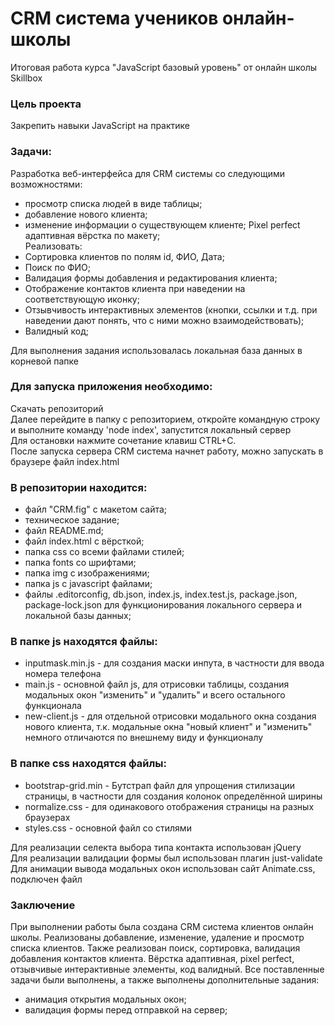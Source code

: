 # CRM система учеников онлайн-школы 
Итоговая работа курса "JavaScript базовый уровень" от онлайн школы Skillbox

### Цель проекта
Закрепить навыки JavaScript на практике

### Задачи: 
Разработка веб-интерфейса для CRM системы со следующими возможностями: 
- просмотр списка людей в виде таблицы;
- добавление нового клиента;
- изменение информации о существующем клиенте;
Pixel perfect адаптивная вёрстка по макету; <br>
Реализовать:
- Сортировка клиентов по полям id, ФИО, Дата;
- Поиск по ФИО;
- Валидация формы добавления и редактирования клиента;
- Отображение контактов клиента при наведении на соответствующую иконку;
- Отзывчивость интерактивных элементов (кнопки, ссылки и т.д. при наведении дают понять, что с ними можно взаимодействовать);
- Валидный код;

Для выполнения задания использовалась локальная база данных в корневой папке  <br>
### Для запуска приложения необходимо:
Cкачать репозиторий  <br>
Далее перейдите в папку с репозиторием, откройте командную строку и выполните команду 'node index', запустится локальный сервер   <br>
Для остановки нажмите сочетание клавиш CTRL+C.  <br>
После запуска сервера CRM система начнет работу, можно запускать в браузере файл index.html  <br>

### В репозитории находится:
- файл "CRM.fig" с макетом сайта;
- техническое задание;
- файл README.md;
- файл index.html с вёрсткой;
- папка css со всеми файлами стилей;
- папка fonts со шрифтами;
- папка img с изображениями;
- папка js с javascript файлами;
- файлы .editorconfig, db.json, index.js, index.test.js, package.json, package-lock.json для функционирования локального сервера и локальной базы данных;

### В папке js находятся файлы:
- inputmask.min.js - для создания маски инпута, в частности для ввода номера телефона
- main.js - основной файл js, для отрисовки таблицы, создания модальных окон "изменить" и "удалить" и всего остального функционала
- new-client.js - для отдельной отрисовки модального окна создания нового клиента, т.к. модальные окна "новый клиент" и "изменить" немного отличаются по внешнему виду и функционалу

### В папке css находятся файлы:
- bootstrap-grid.min - Бутстрап файл для упрощения стилизации страницы, в частности для создания колонок определённой ширины
- normalize.css - для одинакового отображения страницы на разных браузерах
- styles.css - основной файл со стилями

Для реализации селекта выбора типа контакта использован jQuery  <br>
Для реализации валидации формы был использован плагин just-validate  <br>
Для анимации вывода модальных окон использован сайт Animate.css, подключен файл  <link rel="stylesheet" href="https://cdnjs.cloudflare.com/ajax/libs/animate.css/4.1.1/animate.min.css"/>  <br>

### Заключение
При выполнении работы была создана CRM система клиентов онлайн школы. Реализованы добавление, изменение, удаление и просмотр списка  клиентов. Также реализован поиск, сортировка, валидация добавления контактов клиента. Вёрстка адаптивная, pixel perfect, отзывчивые интерактивные элементы, код валидный. Все поставленные задачи были выполнены, а также выполнены дополнительные задания:
- анимация открытия модальных окон;
- валидация формы перед отправкой на сервер;

